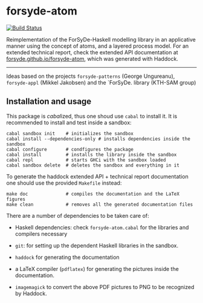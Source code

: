 forsyde-atom
============

[![Build Status](https://travis-ci.org/forsyde/forsyde-atom.svg?branch=master)](https://travis-ci.org/forsyde/forsyde-atom)

Reimplementation of the ForSyDe-Haskell modelling library in an
applicative manner using the concept of atoms, and a layered process
model. For an extended technical report, check the extended API
documentation at [forsyde.github.io/forsyde-atom](forsyde.github.io/forsyde-atom),
which was generated with Haddock.

---- 

Ideas based on the projects `forsyde-patterns` (George
Ungureanu), `forsyde-appl` (Mikkel Jakobsen) and the `ForSyDe. library
(KTH-SAM group)


Installation and usage
----------------------

This package is *cabal*ized, thus one shoud use `cabal` to install
it. It is recommended to install and test inside a sandbox:

    cabal sandbox init    # initializes the sandbox
    cabal install --dependencies-only # installs dependencies inside the sandbox
    cabal configure       # condfigures the package
    cabal install         # installs the library inside the sandbox
    cabal repl            # starts GHCi with the sandbox loaded
    cabal sandbox delete  # deletes the sandbox and everything in it

To generate the haddock extended API + technical report documentation
one should use the provided `Makefile` instead:

    make doc              # compiles the documentation and the LaTeX figures
    make clean            # removes all the generated documentation files
    
There are a number of dependencies to be taken care of:

 * Haskell dependencies: check `forsyde-atom.cabal` for the libraries
   and compilers necessary

 * `git`: for setting up the dependent Haskell libraries in the sandbox.

 * `haddock` for generating the documentation

 * a LaTeX compiler (`pdflatex`) for generating the pictures inside
   the documentation.

 * `imagemagick` to convert the above PDF pictures to PNG to be
   recognized by Haddock.
